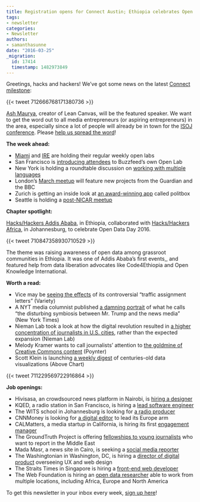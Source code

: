 ```yaml
---
title: Registration opens for Connect Austin; Ethiopia celebrates Open Data Day
tags:
- newsletter
categories:
- Newsletter
authors:
- samanthasunne
date: "2016-03-25"
_migration:
  id: 17414
  timestamp: 1482973849
---
```


Greetings, hacks and hackers! We’ve got some news on the latest [Connect milestone][1]:

{{< tweet 712666768171380736 >}}

[Ash Maurya][2], creator of Lean Canvas, will be the featured speaker. We want to get the word out to all media entrepreneurs (or aspiring entrepreneurs) in the area, especially since a lot of people will already be in town for the [ISOJ conference][3]. Please [help us spread the word][4]!

**The week ahead:**

  * [Miami][5] and [IRE][6] are holding their regular weekly open labs
  * San Francisco is [introducing attendees][7] to Buzzfeed’s own Open Lab
  * New York is holding a roundtable discussion on [working with multiple languages][8]
  * London’s [March meetup][9] will feature new projects from the Guardian and the BBC
  * Zurich is getting an inside look at [an award-winning app][10] called politbox
  * Seattle is holding a [post-NICAR meetup][11]

**Chapter spotlight:**

[Hacks/Hackers Addis Ababa][12], in Ethiopia, collaborated with [Hacks/Hackers Africa][13], in Johannesburg, to celebrate Open Data Day 2016.

{{< tweet 710847358930710529 >}}

The theme was raising awareness of open data among grassroot communities in Ethiopia. It was one of Addis Ababa’s first events,, and featured help from data liberation advocates like Code4Ethiopia and Open Knowledge International.

**Worth a read:**

  * Vice may be [seeing the effects][14] of its controversial “traffic assignment letters” (Variety)
  * A NYT media columnist published [a damning portrait][15] of what he calls “the disturbing symbiosis between Mr. Trump and the news media” (New York Times)
  * Nieman Lab took a look at how the digital revolution resulted in [a higher concentration of journalists in U.S. cities][16], rather than the expected expansion (Nieman Lab)
  * Melody Kramer wants to call journalists’ attention to [the goldmine of Creative Commons content][17] (Poynter)
  * Scott Klein is launching [a weekly digest][18] of centuries-old data visualizations (Above Chart)

{{< tweet 711229569722916864 >}}

**Job openings:**

  * Hivisasa, an crowdsourced news platform in Nairobi, is [hiring a designer][19]
  * KQED, a radio station in San Francisco, is hiring a [lead software engineer][20]
  * The WITS school in Johannesburg is looking for [a radio producer][21]
  * CNNMoney is looking for [a digital editor][22] to lead its Europe arm
  * CALMatters, a media startup in California, is hiring its first [engagement manager][23]
  * The GroundTruth Project is offering [fellowships to young journalists][24] who want to report in the Middle East
  * Mada Masr, a news site in Cairo, is seeking a [social media reporter][25]
  * The Washingtonian in Washington, DC, is hiring a [director of digital product][26] overseeing UX and web design
  * The Straits Times in Singapore is hiring a [front-end web developer][27]
  * The Web Foundation is hiring an [open data researcher][28] able to work from multiple locations, including Africa, Europe and North America

To get this newsletter in your inbox every week, [sign up here][29]!

 [1]: http://connect.hackshackers.com/
 [2]: https://twitter.com/ashmaurya
 [3]: https://online.journalism.utexas.edu/
 [4]: https://twitter.com/HacksHackers/status/712330199715737601
 [5]: http://www.meetup.com/Hacks-Hackers-Miami/events/229594093/
 [6]: http://www.meetup.com/hackshackersIRE/events/qlcfwgyvfbnc/
 [7]: http://www.meetup.com/hacksandhackers/events/229789939/
 [8]: http://www.meetup.com/hacks-hackers-nyc/events/229647574/
 [9]: http://www.meetup.com/HacksHackersLondon/events/229126684/
 [10]: http://www.meetup.com/Hacks-Hackers-Zurich/events/229609270/
 [11]: http://www.meetup.com/Hacks-Hackers-Seattle/events/229438117/
 [12]: https://twitter.com/HacksHackersad
 [13]: https://www.facebook.com/HacksHackersAfrica
 [14]: http://variety.com/2016/digital/news/vice-media-traffic-plummets-underscoring-risky-web-strategy-1201733673/
 [15]: http://www.nytimes.com/2016/03/21/business/media/the-mutual-dependence-of-trump-and-the-news-media.html
 [16]: http://www.niemanlab.org/2016/03/the-game-of-concentration-the-internet-is-pushing-the-american-news-business-to-new-york-and-the-coasts/
 [17]: http://www.poynter.org/2016/its-time-for-news-organizations-to-embrace-creative-commons/402660/
 [18]: http://tinyletter.com/abovechart
 [19]: https://groups.google.com/forum/#!topic/hackshackers-nairobi/P_dSbG_LmaU
 [20]: https://www.linkedin.com/jobs2/view/109795013
 [21]: http://www.journalism.co.za/blog/wits-radio-academy-radio-journalist-field-producer/
 [22]: http://journajobs.eu/jobs/europe-digital-editor/
 [23]: https://calmatters.org/jobs/
 [24]: http://ijnet.org/en/opportunities/fellowship-reporting-middle-east-available-worldwide
 [25]: http://ijnet.org/en/opportunities/mada-masr-seeks-social-media-journalist-egypt
 [26]: http://www.washingtonian.com/jobs/
 [27]: http://www.stjobs.sg/web-developer-the-straits-times-digital-job/view-job/1427334
 [28]: http://webfoundation.org/wp-content/uploads/2016/03/2016-OpenDataResearchOfficer-JobDescription.pdf
 [29]: http://bit.ly/HHnewsletter